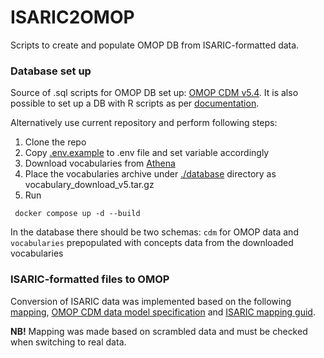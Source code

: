 # ISARIC2OMOP

Scripts to create and populate OMOP DB from ISARIC-formatted data.

### Database set up

Source of .sql scripts for OMOP DB set up: [OMOP CDM v5.4](https://github.com/OHDSI/CommonDataModel/tree/v5.4.0/inst/ddl/5.4/sql_server).
It is also possible to set up a DB with R scripts as per [documentation](https://github.com/OHDSI/CommonDataModel/tree/v5.4.0).

Alternatively use current repository and perform following steps:
1. Clone the repo
2. Copy [.env.example](.env.example) to .env file and set variable accordingly
3. Download vocabularies from [Athena](https://athena.ohdsi.org/vocabulary/list)
4. Place the vocabularies archive under [./database](./database/) directory as vocabulary_download_v5.tar.gz 
5. Run
```commandline
 docker compose up -d --build
```
In the database there should be two schemas: `cdm` for OMOP data and `vocabularies` prepopulated with concepts data
from the downloaded vocabularies

### ISARIC-formatted files to OMOP

Conversion of ISARIC data was implemented based on the following [mapping](https://lygatureprojectplaza.sharepoint.com/:x:/r/sites/by_covid/Project%20Documents/Beacon/COVID-NL_OMOP.xlsx?d=wb7c9ea1c911946b79c957bd9fc72271b&csf=1&web=1&e=uraYrh), 
[OMOP CDM data model specification](https://omop-erd.surge.sh/omop_cdm/index.html) and 
[ISARIC mapping guid](https://github.com/globaldothealth/isaric/blob/main/docs/guide.rst).

**NB!** Mapping was made based on scrambled data and must be checked when switching to real data. 

